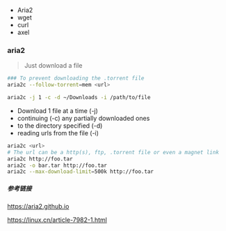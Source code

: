 - Aria2
- wget
- curl
- axel

### aria2

> Just download a file

```bash
### To prevent downloading the .torrent file
aria2c --follow-torrent=mem <url>

aria2c -j 1 -c -d ~/Downloads -i /path/to/file
```

- Download 1 file at a time (-j)
- continuing (-c) any partially downloaded ones
- to the directory specified (-d)
- reading urls from the file (-i)

```bash
aria2c <url>
# The url can be a http(s), ftp, .torrent file or even a magnet link
aria2c http://foo.tar
aria2c -o bar.tar http://foo.tar
aria2c --max-download-limit=500k http://foo.tar
```

##### 参考链接

<https://aria2.github.io>

<https://linux.cn/article-7982-1.html>
